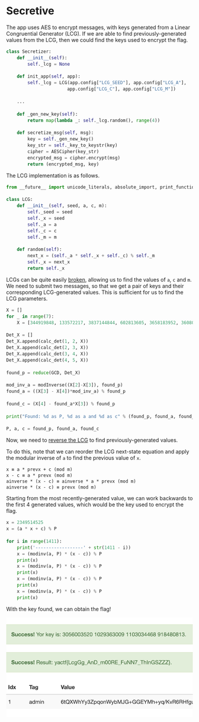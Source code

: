 # Secretive

The app uses AES to encrypt messages, with keys generated from a Linear Congruential Generator (LCG). If we are able to find previously-generated values from the LCG, then we could find the keys used to encrypt the flag.

```python
class Secretizer:
    def __init__(self):
        self._lcg = None

    def init_app(self, app):
        self._lcg = LCG(app.config["LCG_SEED"], app.config["LCG_A"], 
                       app.config["LCG_C"], app.config["LCG_M"])
    
    ...

    def _gen_new_key(self):
        return map(lambda _: self._lcg.random(), range(4))

    def secretize_msg(self, msg):
        key = self._gen_new_key()
        key_str = self._key_to_keystr(key)
        cipher = AESCipher(key_str)
        encrypted_msg = cipher.encrypt(msg)
        return (encrypted_msg, key)
```

The LCG implementation is as follows.

```python
from __future__ import unicode_literals, absolute_import, print_function

class LCG:
	def __init__(self, seed, a, c, m):
		self._seed = seed
		self._x = seed
		self._a = a
		self._c = c
		self._m = m

	def random(self):
		next_x = (self._a * self._x + self._c) % self._m
		self._x = next_x
		return self._x
```

LCGs can be quite easily [broken](https://teamrocketist.github.io/2019/03/31/Crypto-VolgaCtf2019-LG/), allowing us to find the values of `a`, `c` and `m`. We need to submit two messages, so that we get a pair of keys and their corresponding LCG-generated values. This is sufficient for us to find the LCG parameters.

```python
X = []
for _ in range(7):
    X = [344919848, 133572217, 3837144844, 602813605, 3658183952, 3608054065, 2853669428, 2349514525]

Det_X = []
Det_X.append(calc_det(1, 2, X))
Det_X.append(calc_det(2, 3, X))
Det_X.append(calc_det(3, 4, X))
Det_X.append(calc_det(4, 5, X))

found_p = reduce(GCD, Det_X)

mod_inv_a = modInverse((X[2]-X[3]), found_p)
found_a = ((X[3] - X[4])*mod_inv_a) % found_p

found_c = (X[4] - found_a*X[3]) % found_p

print("Found: %d as P, %d as a and %d as c" % (found_p, found_a, found_c))

P, a, c = found_p, found_a, found_c
```

Now, we need to [reverse the LCG](https://stackoverflow.com/questions/2911432/reversible-pseudo-random-sequence-generator) to find previously-generated values.

To do this, note that we can reorder the LCG next-state equation and apply the modular inverse of `a` to find the previous value of `x`.

```
x ≡ a * prevx + c (mod m)
x - c ≡ a * prevx (mod m)
ainverse * (x - c) ≡ ainverse * a * prevx (mod m)
ainverse * (x - c) ≡ prevx (mod m)
```

Starting from the most recently-generated value, we can work backwards to the first 4 generated values, which would be the key used to encrypt the flag.

```python
x = 2349514525
x = (a * x + c) % P

for i in range(1411):
    print('------------------' + str(1411 - i))
    x = (modinv(a, P) * (x - c)) % P
    print(x)
    x = (modinv(a, P) * (x - c)) % P
    print(x)
    x = (modinv(a, P) * (x - c)) % P
    print(x)
    x = (modinv(a, P) * (x - c)) % P
    print(x)
```

With the key found, we can obtain the flag!

![](<../../.gitbook/assets/image (90).png>)
